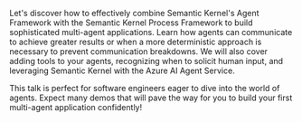 Let's discover how to effectively combine Semantic Kernel's Agent Framework with the Semantic Kernel Process Framework to build sophisticated multi-agent applications. Learn how agents can communicate to achieve greater results or when a more deterministic approach is necessary to prevent communication breakdowns. We will also cover adding tools to your agents, recognizing when to solicit human input, and leveraging Semantic Kernel with the Azure AI Agent Service.

This talk is perfect for software engineers eager to dive into the world of agents. Expect many demos that will pave the way for you to build your first multi-agent application confidently!

